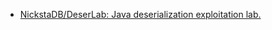 * [NickstaDB/DeserLab: Java deserialization exploitation lab.](https://github.com/NickstaDB/DeserLab)